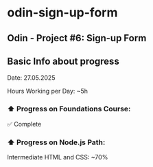 # odin-sign-up-form
## Odin - Project #6: Sign-up Form

## Basic Info about progress

Date: 27.05.2025

Hours Working per Day: ~5h

### :arrow_up: Progress on Foundations Course:
:white_check_mark: Complete

### :arrow_up: Progress on Node.js Path:

Intermediate HTML and CSS: ~70%